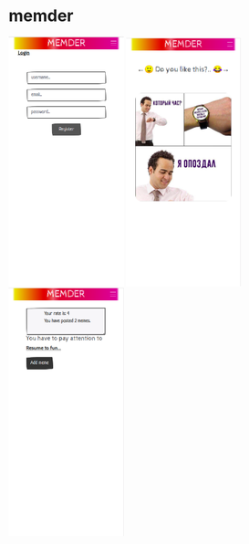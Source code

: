 # memder
<img src="https://github.com/excellex/memder/blob/master/screenshots/memder01.png"  width=40%/>
<img src="https://github.com/excellex/memder/blob/master/screenshots/memder02.png"  width=40%/>
<img src="https://github.com/excellex/memder/blob/master/screenshots/memder03.png"  width=40%/>
